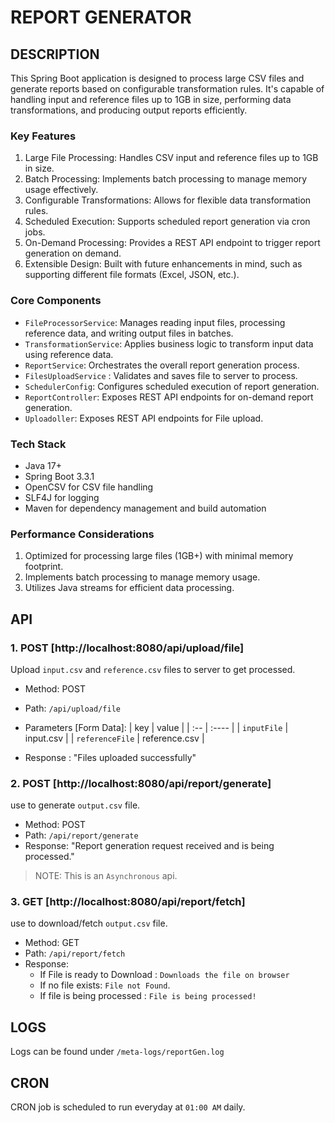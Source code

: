 # REPORT GENERATOR

## __DESCRIPTION__

This Spring Boot application is designed to process large CSV files and generate reports based on configurable transformation rules. It's capable of handling input and reference files up to 1GB in size, performing data transformations, and producing output reports efficiently.

### Key Features
1. Large File Processing: Handles CSV input and reference files up to 1GB in size.
2. Batch Processing: Implements batch processing to manage memory usage effectively.
3. Configurable Transformations: Allows for flexible data transformation rules.
4. Scheduled Execution: Supports scheduled report generation via cron jobs.
5. On-Demand Processing: Provides a REST API endpoint to trigger report generation on demand.
6. Extensible Design: Built with future enhancements in mind, such as supporting different file formats (Excel, JSON, etc.).

### Core Components
* `FileProcessorService`: Manages reading input files, processing reference data, and writing output files in batches.
* `TransformationService`: Applies business logic to transform input data using reference data.
* `ReportService`: Orchestrates the overall report generation process.
* `FilesUploadService` : Validates and saves file to server to process.
* `SchedulerConfig`: Configures scheduled execution of report generation.
* `ReportController`: Exposes REST API endpoints for on-demand report generation.
* `Uploadoller`: Exposes REST API endpoints for File upload.

### Tech Stack

* Java 17+
* Spring Boot 3.3.1
* OpenCSV for CSV file handling
* SLF4J for logging
* Maven for dependency management and build automation

### Performance Considerations

1. Optimized for processing large files (1GB+) with minimal memory footprint.
2. Implements batch processing to manage memory usage.
3. Utilizes Java streams for efficient data processing.


## API

### 1. POST [http://localhost:8080/api/upload/file]
Upload `input.csv` and `reference.csv` files to server to get processed.

- Method: POST
- Path: `/api/upload/file`
- Parameters [Form Data]: 
    | key             | value         |
    | :--             | :----         |
    | `inputFile`     | input.csv     |
    | `referenceFile` | reference.csv |

- Response : "Files uploaded successfully"


### 2. POST [http://localhost:8080/api/report/generate]
use to generate `output.csv` file.

- Method: POST
- Path: `/api/report/generate`
- Response: "Report generation request received and is being processed."

> NOTE: This  is an `Asynchronous` api. 

### 3. GET [http://localhost:8080/api/report/fetch]
use to download/fetch `output.csv` file.

- Method: GET
- Path: `/api/report/fetch`
- Response: 
    * If File is ready to Download : `Downloads the file on browser`
    * If no file exists:   `File not Found`.
    * If file is being processed : `File is being processed!`


## LOGS
Logs can be found under `/meta-logs/reportGen.log`

## CRON
CRON job is scheduled to run everyday at `01:00 AM` daily.